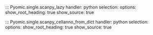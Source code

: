 ::: Pyomic.single.scanpy_lazy
    handler: python
    selection:
        options:
        show_root_heading: true
        show_source: true

::: Pyomic.single.scanpy_cellanno_from_dict
    handler: python
    selection:
        options:
        show_root_heading: true
        show_source: true